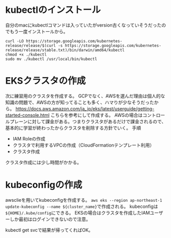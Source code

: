 # kubectlのインストール
自分のmacにkubectlコマンドは入っていたがversion古くなっていそうだったのでもう一度インストールから。

`curl -LO https://storage.googleapis.com/kubernetes-release/release/$(curl -s https://storage.googleapis.com/kubernetes-release/release/stable.txt)/bin/darwin/amd64/kubectl
`  
`chmod +x ./kubectl`  
`sudo mv ./kubectl /usr/local/bin/kubectl`  

# EKSクラスタの作成
次に練習用のクラスタを作成する。
GCPでなく、AWSを選んだ理由は個人的な知識の問題で、AWSの方が知ってることも多く、ハマりが少なそうだったから。
https://docs.aws.amazon.com/ja_jp/eks/latest/userguide/getting-started-console.html
こちらを参考にして作成する。
AWSの場合はコントロールプレーンに対して課金がある。つまりクラスタがあるだけで課金されるので、基本的に学習が終わったからクラスタを削除する方針でいく。
手順
- IAM Roleの作成
- クラスタで利用するVPCの作成（CloudFormationテンプレート利用）
- クラスタ作成

クラスタ作成には少し時間がかかる。

# kubeconfigの作成
awsclieを用いてkubeconfigを作成する。
`aws eks --region ap-northeast-1 update-kubeconfig --name ${cluster_name}`で作成される。
kubeconfigは`${HOME}/.kube/config`にできる。
EKSの場合はクラスタを作成したIAMユーザーしか最初はログインできないので注意。

kubectl get svcで結果が帰ってくればOK。